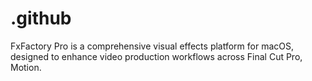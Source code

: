 # .github
FxFactory Pro is a comprehensive visual effects platform for macOS, designed to enhance video production workflows across Final Cut Pro, Motion.
